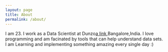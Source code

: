 ```yaml
---
layout: page
title: About
permalink: /about/
---
```

I am 23. I work as a Data Scientist at Dunzo[a link](http://dunzo.in),Bangalore,India. I love programming and am facinated by tools that can help understand data sets. I am Learning and implementing something amazing every single day :)




